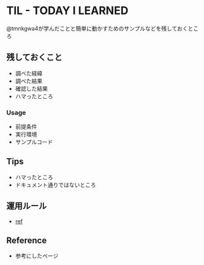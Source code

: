 # TIL - TODAY I LEARNED
@tmnkgwa4が学んだことと簡単に動かすためのサンプルなどを残しておくところ

## 残しておくこと
- 調べた経緯
- 調べた結果
- 確認した結果
- ハマったところ

### Usage
- 前提条件
- 実行環境
- サンプルコード

## Tips
- ハマったところ
- ドキュメント通りではないところ

## 運用ルール
- [ref](https://qiita.com/rik_cacaoholic/items/7971037f38370b2f1341)

## Reference
- 参考にしたページ
